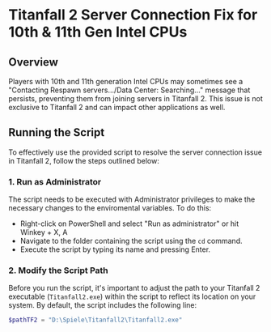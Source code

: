 # Titanfall 2 Server Connection Fix for 10th & 11th Gen Intel CPUs

## Overview

Players with 10th and 11th generation Intel CPUs may sometimes see a "Contacting Respawn servers.../Data Center: Searching..." message that persists, preventing them from joining servers in Titanfall 2. This issue is not exclusive to Titanfall 2 and can impact other applications as well.

## Running the Script

To effectively use the provided script to resolve the server connection issue in Titanfall 2, follow the steps outlined below:

### 1. Run as Administrator

The script needs to be executed with Administrator privileges to make the necessary changes to the enviromental variables. To do this:

- Right-click on PowerShell and select "Run as administrator" or hit Winkey + X, A
- Navigate to the folder containing the script using the `cd` command.
- Execute the script by typing its name and pressing Enter.

### 2. Modify the Script Path

Before you run the script, it's important to adjust the path to your Titanfall 2 executable (`Titanfall2.exe`) within the script to reflect its location on your system. By default, the script includes the following line:

```powershell
$pathTF2 = "D:\Spiele\Titanfall2\Titanfall2.exe"
